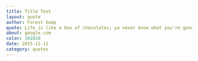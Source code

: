 ```yaml
---
title: Title Test
layout: quote
author: Forest Gump
quote: Life is like a box of chocolates; ya never know what you're gonna get.
about: google.com
color: 101010
date: 2015-12-12
category: quotes
---
```


